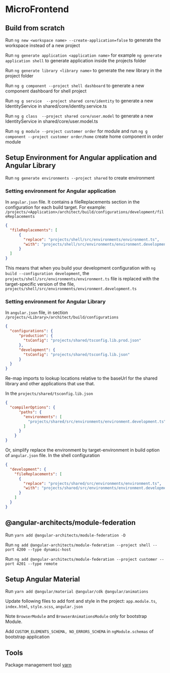 # MicroFrontend

## Build from scratch

Run `ng new <workspace name> --create-application=false` to generate the workspace instead of a new project

Run `ng generate application <application name>` for example `ng generate application shell` to generate application inside the projects folder

Run `ng generate library <library name>` to generate the new library in the project folder

Run `ng g component --project shell dashboard` to generate a new component dashboard for shell project

Run `ng g service  --project shared core/identity` to generate a new IdentityService in shared/core/identity.service.ts

Run `ng g class  --project shared core/user.model` to generate a new IdentityService in shared/core/user.model.ts

Run `ng g module --project customer order` for module and run `ng g component --project customer order/home` create home component in order module

## Setup Environment for Angular application and Angular Library

Run `ng generate environments --project shared` to create environment

### Setting environment for Angular application

In `angular.json` file. It contains a fileReplacements section in the configuration for each build target. For example: `/projects/<Application>/architect/build/configurations/development/fileReplacements`

```json
{
  "fileReplacements": [
      {
        "replace": "projects/shell/src/environments/environment.ts",
        "with": "projects/shell/src/environments/environment.development.ts"
      }
  ]
}
```

This means that when you build your development configuration with `ng build --configuration development`, the `projects/shell/src/environments/environment.ts` file is replaced with the target-specific version of the file, `projects/shell/src/environments/environment.development.ts`


### Setting environment for Angular Library

In `angular.json` file, in section `/projects/<Library>/architect/build/configurations`

```json
{
  "configurations": {
      "production": {
        "tsConfig": "projects/shared/tsconfig.lib.prod.json"
      },
      "development": {
        "tsConfig": "projects/shared/tsconfig.lib.json"
      }
  }
}
```

Re-map imports to lookup locations relative to the baseUrl for the shared library and other applications that use that.

In the `projects/shared/tsconfig.lib.json`

```json
{
  "compilerOptions": {
      "paths": {
        "environments": [
          "projects/shared/src/environments/environment.development.ts"
        ]
      }
    }
}
```

Or, simplify replace the environment by target-environment in build option of `angular.json` file. In the shell configuration

```json
{
  "development": {
    "fileReplacements": [
      {
        "replace": "projects/shared/src/environments/environment.ts",
        "with": "projects/shared/src/environments/environment.development.ts"
      }
    ]
  }
}
```

## @angular-architects/module-federation

Run `yarn add @angular-architects/module-federation -D`

Run `ng add @angular-architects/module-federation --project shell --port 4200 --type dynamic-host`

Run `ng add @angular-architects/module-federation --project customer --port 4201 --type remote`

## Setup Angular Material

Run `yarn add @angular/material @angular/cdk @angular/animations`

Update following files to add font and style in the project: `app.module.ts`, `index.html`, `style.scss`, `angular.json`

Note `BrowserModule` and `BrowserAnimationsModule` only for bootstrap Module.

Add `CUSTOM_ELEMENTS_SCHEMA, NO_ERRORS_SCHEMA` in `ngModule.schemas` of bootstrap application

## Tools

Package management tool [yarn](https://yarnpkg.com/cli/install)

